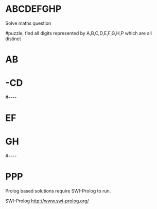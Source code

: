 # ABCDEFGHP
Solve maths question

#puzzle, find all digits represented by A,B,C,D,E,F,G,H,P which are all distinct
#  AB
# -CD
#----
#  EF
#  GH
#----
# PPP

Prolog based solutions require SWI-Prolog to run.

SWI-Prolog
	http://www.swi-prolog.org/
